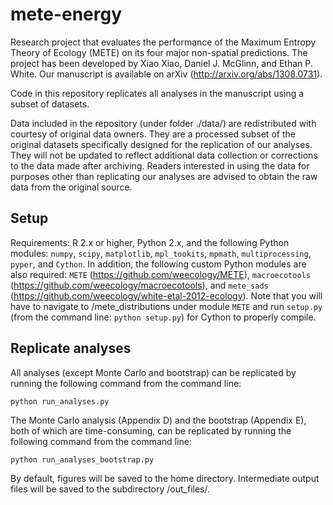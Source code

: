 mete-energy
===========

Research project that evaluates the performance of the Maximum Entropy Theory of Ecology (METE) on its four major non-spatial predictions.
The project has been developed by Xiao Xiao, Daniel J. McGlinn, and Ethan P. White.
Our manuscript is available on arXiv (http://arxiv.org/abs/1308.0731). 

Code in this repository replicates all analyses in the manuscript using a subset of datasets. 

Data included in the repository (under folder ./data/) are redistributed with courtesy of original data owners. 
They are a processed subset of the original datasets specifically designed for the replication of our analyses. 
They will not be updated to reflect additional data collection or corrections to the data made after archiving.
Readers interested in using the data for purposes other than replicating our analyses are advised to obtain the raw data from the original source.

Setup
------------
Requirements: R 2.x or higher, Python 2.x, and the following Python modules: `numpy`, `scipy`, `matplotlib`, `mpl_tookits`, `mpmath`, `multiprocessing`, `pyper`, and `Cython`. 
In addition, the following custom Python modules are also required: `METE` (https://github.com/weecology/METE), `macroecotools` (https://github.com/weecology/macroecotools), and `mete_sads` (https://github.com/weecology/white-etal-2012-ecology).
Note that you will have to navigate to /mete_distributions under module `METE` and run `setup.py` (from the command line: `python setup.py`) for Cython to properly compile.

Replicate analyses
------------------
All analyses (except Monte Carlo and bootstrap) can be replicated by running the following command from the command line: 

`python run_analyses.py`

The Monte Carlo analysis (Appendix D) and the bootstrap (Appendix E), both of which are time-consuming, can be replicated by running the following command from the command line:

`python run_analyses_bootstrap.py`

By default, figures will be saved to the home directory. 
Intermediate output files will be saved to the subdirectory /out_files/. 
